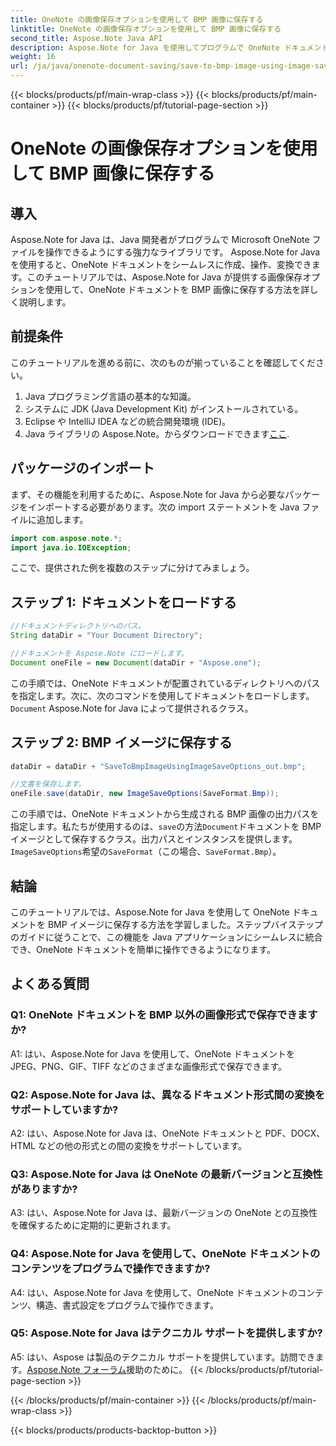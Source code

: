 ```yaml
---
title: OneNote の画像保存オプションを使用して BMP 画像に保存する
linktitle: OneNote の画像保存オプションを使用して BMP 画像に保存する
second_title: Aspose.Note Java API
description: Aspose.Note for Java を使用してプログラムで OneNote ドキュメントを BMP イメージに保存する方法を学習します。コード例を含むステップバイステップのガイド。
weight: 16
url: /ja/java/onenote-document-saving/save-to-bmp-image-using-image-save-options/
---
```


{{< blocks/products/pf/main-wrap-class >}}
{{< blocks/products/pf/main-container >}}
{{< blocks/products/pf/tutorial-page-section >}}

# OneNote の画像保存オプションを使用して BMP 画像に保存する

## 導入

Aspose.Note for Java は、Java 開発者がプログラムで Microsoft OneNote ファイルを操作できるようにする強力なライブラリです。 Aspose.Note for Java を使用すると、OneNote ドキュメントをシームレスに作成、操作、変換できます。このチュートリアルでは、Aspose.Note for Java が提供する画像保存オプションを使用して、OneNote ドキュメントを BMP 画像に保存する方法を詳しく説明します。

## 前提条件

このチュートリアルを進める前に、次のものが揃っていることを確認してください。

1. Java プログラミング言語の基本的な知識。
2. システムに JDK (Java Development Kit) がインストールされている。
3. Eclipse や IntelliJ IDEA などの統合開発環境 (IDE)。
4.  Java ライブラリの Aspose.Note。からダウンロードできます[ここ](https://releases.aspose.com/note/java/).

## パッケージのインポート

まず、その機能を利用するために、Aspose.Note for Java から必要なパッケージをインポートする必要があります。次の import ステートメントを Java ファイルに追加します。

```java
import com.aspose.note.*;
import java.io.IOException;
```

ここで、提供された例を複数のステップに分けてみましょう。

## ステップ 1: ドキュメントをロードする

```java
//ドキュメントディレクトリへのパス。
String dataDir = "Your Document Directory";

//ドキュメントを Aspose.Note にロードします。
Document oneFile = new Document(dataDir + "Aspose.one");
```

この手順では、OneNote ドキュメントが配置されているディレクトリへのパスを指定します。次に、次のコマンドを使用してドキュメントをロードします。`Document` Aspose.Note for Java によって提供されるクラス。

## ステップ 2: BMP イメージに保存する

```java
dataDir = dataDir + "SaveToBmpImageUsingImageSaveOptions_out.bmp";

//文書を保存します。
oneFile.save(dataDir, new ImageSaveOptions(SaveFormat.Bmp));
```

この手順では、OneNote ドキュメントから生成される BMP 画像の出力パスを指定します。私たちが使用するのは、`save`の方法`Document`ドキュメントを BMP イメージとして保存するクラス。出力パスとインスタンスを提供します。`ImageSaveOptions`希望の`SaveFormat`（この場合、`SaveFormat.Bmp`）。

## 結論

このチュートリアルでは、Aspose.Note for Java を使用して OneNote ドキュメントを BMP イメージに保存する方法を学習しました。ステップバイステップのガイドに従うことで、この機能を Java アプリケーションにシームレスに統合でき、OneNote ドキュメントを簡単に操作できるようになります。

## よくある質問

### Q1: OneNote ドキュメントを BMP 以外の画像形式で保存できますか?

A1: はい、Aspose.Note for Java を使用して、OneNote ドキュメントを JPEG、PNG、GIF、TIFF などのさまざまな画像形式で保存できます。

### Q2: Aspose.Note for Java は、異なるドキュメント形式間の変換をサポートしていますか?

A2: はい、Aspose.Note for Java は、OneNote ドキュメントと PDF、DOCX、HTML などの他の形式との間の変換をサポートしています。

### Q3: Aspose.Note for Java は OneNote の最新バージョンと互換性がありますか?

A3: はい、Aspose.Note for Java は、最新バージョンの OneNote との互換性を確保するために定期的に更新されます。

### Q4: Aspose.Note for Java を使用して、OneNote ドキュメントのコンテンツをプログラムで操作できますか?

A4: はい、Aspose.Note for Java を使用して、OneNote ドキュメントのコンテンツ、構造、書式設定をプログラムで操作できます。

### Q5: Aspose.Note for Java はテクニカル サポートを提供しますか?

 A5: はい、Aspose は製品のテクニカル サポートを提供しています。訪問できます。[Aspose.Note フォーラム](https://forum.aspose.com/c/note/28)援助のために。
{{< /blocks/products/pf/tutorial-page-section >}}

{{< /blocks/products/pf/main-container >}}
{{< /blocks/products/pf/main-wrap-class >}}

{{< blocks/products/products-backtop-button >}}
